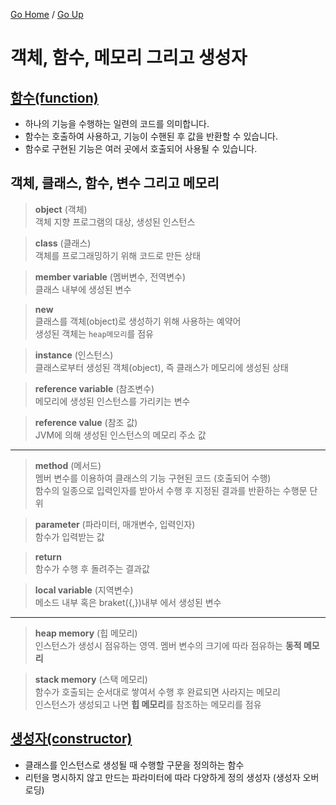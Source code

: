 [Go Home](https://github.com/devJRL/CodeLab-JAVA-Basic#codelab-java-basic) / [Go Up](..#ch05객체)

# 객체, 함수, 메모리 그리고 생성자

## [함수(function)](./FunctionTest.java#L3)

- 하나의 기능을 수행하는 일련의 코드를 의미합니다.
- 함수는 호출하여 사용하고, 기능이 수핸된 후 값을 반환할 수 있습니다.
- 함수로 구현된 기능은 여러 곳에서 호출되어 사용될 수 있습니다.


## 객체, 클래스, 함수, 변수 그리고 메모리

> **object** (객체)  
> 객체 지향 프로그램의 대상, 생성된 인스턴스

> **class** (클래스)  
> 객체를 프로그래밍하기 위해 코드로 만든 상태 

> **member variable** (멤버변수, 전역변수)  
> 클래스 내부에 생성된 변수

> **new**  
> 클래스를 객체(object)로 생성하기 위해 사용하는 예약어  
> 생성된 객체는 `heap메모리`를 점유

> **instance** (인스턴스)  
> 클래스로부터 생성된 객체(object), 즉 클래스가 메모리에 생성된 상태

> **reference variable** (참조변수)  
> 메모리에 생성된 인스턴스를 가리키는 변수

> **reference value** (참조 값)  
> JVM에 의해 생성된 인스턴스의 메모리 주소 값  

---

> **method** (메서드)  
> 멤버 변수를 이용하여 클래스의 기능 구현된 코드 (호출되어 수행)  
> 함수의 일종으로 입력인자를 받아서 수행 후 지정된 결과를 반환하는 수행문 단위

> **parameter** (파라미터, 매개변수, 입력인자)  
> 함수가 입력받는 값  

> **return**  
> 함수가 수행 후 돌려주는 결과값

> **local variable** (지역변수)  
> 메소드 내부 혹은 braket({,})내부 에서 생성된 변수 

---

> **heap memory** (힙 메모리)  
> 인스턴스가 생성시 점유하는 영역. 멤버 변수의 크기에 따라 점유하는 **동적 메모리**  

> **stack memory** (스택 메모리)  
> 함수가 호출되는 순서대로 쌓여서 수행 후 완료되면 사라지는 메모리  
> 인스턴스가 생성되고 나면 **힙 메모리**를 참조하는 메모리를 점유  


## [생성자(constructor)](./Constructor.java#L6)

- 클래스를 인스턴스로 생성될 때 수행할 구문을 정의하는 함수
- 리턴을 명시하지 않고 만드는 파라미터에 따라 다양하게 정의 생성자 (생성자 오버로딩)
